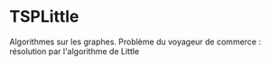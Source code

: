 # TSPLittle
Algorithmes sur les graphes. Problème du voyageur de commerce : résolution par l'algorithme de Little
